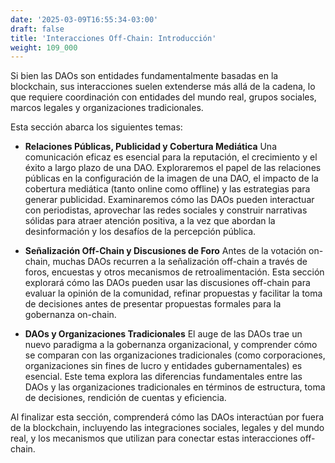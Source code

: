 ```yaml
---
date: '2025-03-09T16:55:34-03:00'
draft: false
title: 'Interacciones Off-Chain: Introducción'
weight: 109_000
---
```


Si bien las DAOs son entidades fundamentalmente basadas en la blockchain, sus interacciones suelen extenderse más allá de la cadena, lo que requiere coordinación con entidades del mundo real, grupos sociales, marcos legales y organizaciones tradicionales.

Esta sección abarca los siguientes temas:

- **Relaciones Públicas, Publicidad y Cobertura Mediática**
    Una comunicación eficaz es esencial para la reputación, el crecimiento y el éxito a largo plazo de una DAO. Exploraremos el papel de las relaciones públicas en la configuración de la imagen de una DAO, el impacto de la cobertura mediática (tanto online como offline) y las estrategias para generar publicidad. Examinaremos cómo las DAOs pueden interactuar con periodistas, aprovechar las redes sociales y construir narrativas sólidas para atraer atención positiva, a la vez que abordan la desinformación y los desafíos de la percepción pública.

- **Señalización Off-Chain y Discusiones de Foro**
    Antes de la votación on-chain, muchas DAOs recurren a la señalización off-chain a través de foros, encuestas y otros mecanismos de retroalimentación. Esta sección explorará cómo las DAOs pueden usar las discusiones off-chain para evaluar la opinión de la comunidad, refinar propuestas y facilitar la toma de decisiones antes de presentar propuestas formales para la gobernanza on-chain.

- **DAOs y Organizaciones Tradicionales**
    El auge de las DAOs trae un nuevo paradigma a la gobernanza organizacional, y comprender cómo se comparan con las organizaciones tradicionales (como corporaciones, organizaciones sin fines de lucro y entidades gubernamentales) es esencial. Este tema explora las diferencias fundamentales entre las DAOs y las organizaciones tradicionales en términos de estructura, toma de decisiones, rendición de cuentas y eficiencia.

Al finalizar esta sección, comprenderá cómo las DAOs interactúan por fuera de la blockchain, incluyendo las integraciones sociales, legales y del mundo real, y los mecanismos que utilizan para conectar estas interacciones off-chain.